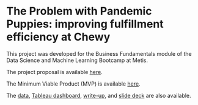 # The Problem with Pandemic Puppies: improving fulfillment efficiency at Chewy

This project was developed for the Business Fundamentals module of the Data Science and Machine Learning Bootcamp at Metis.

The project proposal is available [here](https://github.com/hmlewis-astro/chewy_business/blob/main/proposal.md).

The Minimum Viable Product (MVP) is available [here](https://github.com/hmlewis-astro/chewy_business/blob/main/mvp.md).

The [data](https://github.com/hmlewis-astro/chewy_business/blob/main/pet_ownership.xlsx), [Tableau dashboard](https://github.com/hmlewis-astro/chewy_business/blob/main/Chewy%20Fulfillment%20Center%20EDA.twbx), [write-up](https://github.com/hmlewis-astro/chewy_business/blob/main/final_pres/final_writeup.md), and [slide deck](https://github.com/hmlewis-astro/chewy_business/blob/main/final_pres/Lewis_chewy_business.pdf) are also available.
